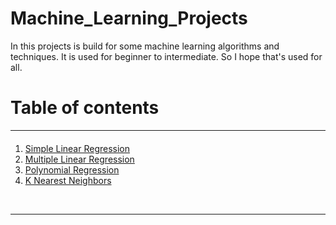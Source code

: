 # Machine_Learning_Projects
<span>In this projects is build for some machine learning algorithms and techniques. It is used for beginner to intermediate. So I hope that's used for all.</span> 
<br><h1>Table of contents</h1>
<hr>

<div class="alert alert-block alert-info" style="margin-top: 20px">
    <ol>
        <li><a href='https://github.com/JafirDon/Machine_Learning_Projects/tree/master/1_Simple_linear_regression'>Simple Linear Regression</a></li>
        <li><a href='https://github.com/JafirDon/Machine_Learning_Projects/tree/master/2_Multiple_linear_regression'>Multiple Linear Regression</a></li>
        <li><a href='https://github.com/JafirDon/Machine_Learning_Projects/tree/master/3_Polynomial_regression'>Polynomial Regression</a></li>
         <li><a href='https://github.com/JafirDon/Machine_Learning_Projects/tree/master/5_K_Nearest_Neighbor'> K Nearest Neighbors </a></li>
     </ol>
</div>
<br>
<hr>
